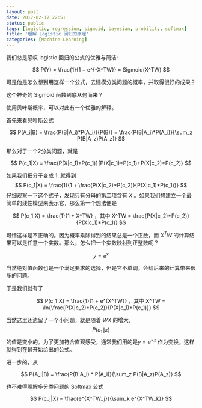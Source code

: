 ```yaml
---
layout: post
date: 2017-02-17 22:51
status: public
tags: [logistic, regression, sigmoid, bayesian, probility, softmax]
title: '理解 Logistic 回归的原理'
categories: [Machine-Learning]
---
```


我们总是感叹 logistic 回归的公式的优雅与简洁:

$$
P(Y) =  \frac{1}{1 + e^{-X^TW}} = Sigmoid(X^TW)
$$

可是他是怎么想到用这样一个公式，去建模分类问题的概率，并取得很好的成果？

这个神奇的 Sigmoid 函数到底从何而来？

使用贝叶斯概率，可以对此有一个优雅的解释。

首先来看贝叶斯公式

$$
P(A_i|B) = \frac{P(B|A_i)*P(A_i)}{P(B)} =  \frac{P(B|A_i)*P(A_i)}{\sum_z P(B|A_z)P(A_z)}
$$

那么对于一个2分类问题，就是

$$
P(c_1|X) = \frac{P(X|c_1)*P(c_1)}{P(X|c_1)*P(c_1)+P(X|c_2)*P(c_2)}
$$

如果我们把分子变成 $1$, 就得到
$$
P(c_1|X) = \frac{1}{1 + \frac{P(X|c_2)*P(c_2)}{P(X|c_1)*P(c_1)}}
$$
仔细观察一下这个式子，发现只有分母的第二项含有 $X$ 。如果我们想建立一个最简单的线性模型来表示它，那么第一个想法便是

$$
P(c_1|X) = \frac{1}{1 + X^TW} ，其中 X^TW = \frac{P(X|c_2)*P(c_2)}{P(X|c_1)*P(c_1)}
$$

可惜这样是不正确的。因为概率乘除得到的结果总是一个正数，而 $X^TW$ 的计算结果可以是任意一个实数。那么，怎么把一个实数映射到正整数呢？

$$
y = e^x
$$

当然绝对值函数也是一个满足要求的选择，但是它不单调，会给后来的计算带来很多的问题。

于是我们就有了

$$
P(c_1|X) = \frac{1}{1 + e^{X^TW}} ，其中 X^TW = \ln{\frac{P(X|c_2)*P(c_2)}{P(X|c_1)*P(c_1)}}
$$

当然这里还遗留了一个小问题，就是随着 $WX$ 的增大，$$ P(c_1 \| x) $$的值是变小的。为了更加符合直观感受，通常我们用的是$y = e^{-x}$ 作为变换。这样就得到在最开始给出的公式。

进一步的，从

$$
P(A_i|B) =   \frac{P(B|A_i) * P(A_i)}{\sum_z P(B|A_z)P(A_z)}
$$

也不难得理解多分类问题的 Softmax 公式

$$
P(c_j|X) = \frac{e^{X^TW_j}}{\sum_k e^{X^TW_k}}
$$
